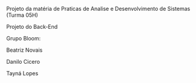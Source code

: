 Projeto da matéria de Praticas de Analise e Desenvolvimento de Sistemas (Turma 05H)

Projeto do Back-End


Grupo Bloom:

Beatriz Novais

Danilo Cicero

Tayná Lopes
